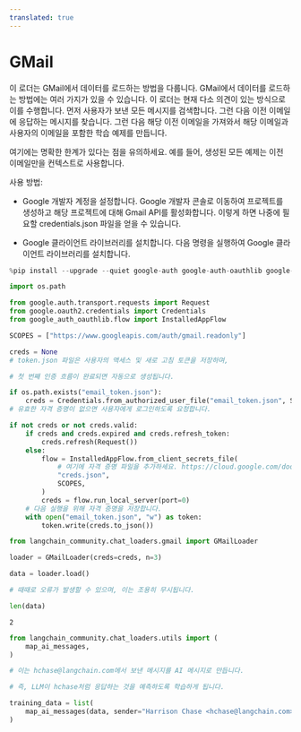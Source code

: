 ```yaml
---
translated: true
---
```


# GMail

이 로더는 GMail에서 데이터를 로드하는 방법을 다룹니다. GMail에서 데이터를 로드하는 방법에는 여러 가지가 있을 수 있습니다. 이 로더는 현재 다소 의견이 있는 방식으로 이를 수행합니다. 먼저 사용자가 보낸 모든 메시지를 검색합니다. 그런 다음 이전 이메일에 응답하는 메시지를 찾습니다. 그런 다음 해당 이전 이메일을 가져와서 해당 이메일과 사용자의 이메일을 포함한 학습 예제를 만듭니다.

여기에는 명확한 한계가 있다는 점을 유의하세요. 예를 들어, 생성된 모든 예제는 이전 이메일만을 컨텍스트로 사용합니다.

사용 방법:

- Google 개발자 계정을 설정합니다. Google 개발자 콘솔로 이동하여 프로젝트를 생성하고 해당 프로젝트에 대해 Gmail API를 활성화합니다. 이렇게 하면 나중에 필요할 credentials.json 파일을 얻을 수 있습니다.

- Google 클라이언트 라이브러리를 설치합니다. 다음 명령을 실행하여 Google 클라이언트 라이브러리를 설치합니다.

```python
%pip install --upgrade --quiet google-auth google-auth-oauthlib google-auth-httplib2 google-api-python-client
```

```python
import os.path

from google.auth.transport.requests import Request
from google.oauth2.credentials import Credentials
from google_auth_oauthlib.flow import InstalledAppFlow

SCOPES = ["https://www.googleapis.com/auth/gmail.readonly"]

creds = None
# token.json 파일은 사용자의 액세스 및 새로 고침 토큰을 저장하며,

# 첫 번째 인증 흐름이 완료되면 자동으로 생성됩니다.

if os.path.exists("email_token.json"):
    creds = Credentials.from_authorized_user_file("email_token.json", SCOPES)
# 유효한 자격 증명이 없으면 사용자에게 로그인하도록 요청합니다.

if not creds or not creds.valid:
    if creds and creds.expired and creds.refresh_token:
        creds.refresh(Request())
    else:
        flow = InstalledAppFlow.from_client_secrets_file(
            # 여기에 자격 증명 파일을 추가하세요. https://cloud.google.com/docs/authentication/getting-started 에서 json 파일을 생성하세요.
            "creds.json",
            SCOPES,
        )
        creds = flow.run_local_server(port=0)
    # 다음 실행을 위해 자격 증명을 저장합니다.
    with open("email_token.json", "w") as token:
        token.write(creds.to_json())
```

```python
from langchain_community.chat_loaders.gmail import GMailLoader
```

```python
loader = GMailLoader(creds=creds, n=3)
```

```python
data = loader.load()
```

```python
# 때때로 오류가 발생할 수 있으며, 이는 조용히 무시됩니다.

len(data)
```

```output
2
```

```python
from langchain_community.chat_loaders.utils import (
    map_ai_messages,
)
```

```python
# 이는 hchase@langchain.com에서 보낸 메시지를 AI 메시지로 만듭니다.

# 즉, LLM이 hchase처럼 응답하는 것을 예측하도록 학습하게 됩니다.

training_data = list(
    map_ai_messages(data, sender="Harrison Chase <hchase@langchain.com>")
)
```